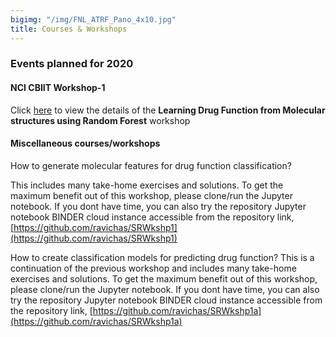 ```yaml
---
bigimg: "/img/FNL_ATRF_Pano_4x10.jpg"
title: Courses & Workshops
---
```



### Events planned for 2020 

#### NCI CBIIT Workshop-1

Click [here](ML2020-1) to view the details of the **Learning Drug Function from Molecular structures using Random Forest** workshop

#### Miscellaneous courses/workshops 

How to generate molecular features for drug function classification? 

This includes many take-home exercises and solutions. 
To get the maximum benefit out of this workshop, please clone/run the Jupyter notebook. 
If you dont have time, you can also try the repository Jupyter notebook BINDER cloud instance 
accessible from the repository link, 
[https://github.com/ravichas/SRWkshp1](https://github.com/ravichas/SRWkshp1) 

How to create classification models for predicting drug function? 
This is a continuation of the previous workshop and includes many take-home exercises and solutions. 
To get the maximum benefit out of this workshop, please clone/run the Jupyter notebook. 
If you dont have time, you can also try the repository Jupyter notebook BINDER cloud instance 
accessible from the repository link, 
[https://github.com/ravichas/SRWkshp1a](https://github.com/ravichas/SRWkshp1a) 
